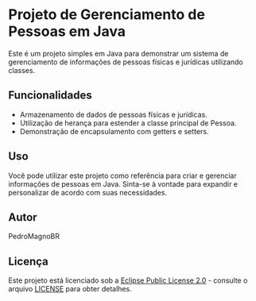 # Projeto de Gerenciamento de Pessoas em Java

Este é um projeto simples em Java para demonstrar um sistema de gerenciamento de informações de pessoas físicas e jurídicas utilizando classes.

## Funcionalidades

- Armazenamento de dados de pessoas físicas e jurídicas.
- Utilização de herança para estender a classe principal de Pessoa.
- Demonstração de encapsulamento com getters e setters.

## Uso

Você pode utilizar este projeto como referência para criar e gerenciar informações de pessoas em Java. Sinta-se à vontade para expandir e personalizar de acordo com suas necessidades.

## Autor

PedroMagnoBR

## Licença

Este projeto está licenciado sob a [Eclipse Public License 2.0](LICENSE) - consulte o arquivo [LICENSE](LICENSE) para obter detalhes.

